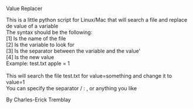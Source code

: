 Value Replacer

This is a little python script for Linux/Mac that will search a file and replace de value of a variable
 <br />
The syntax should be the following:  <br />
[1] Is the name of the file <br />
[2] Is the variable to look for <br />
[3] Is the separator between the variable and the value' <br />
[4] Is the new value <br />
Example: test.txt apple = 1 <br />
 <br />
This will search the file test.txt for value=something and change it to value=1 <br />
You can specify the separator / : , or anything you like <br />



By Charles-Erick Tremblay



